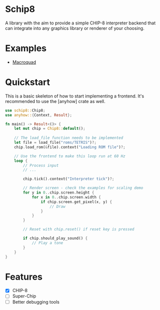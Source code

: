 # Schip8
A library with the aim to provide a simple CHIP-8 interpreter backend that can integrate into any graphics library or renderer of your choosing.

# Examples 
- [Macroquad](https://github.com/overthemil/schip8-macroquad)

# Quickstart
This is a basic skeleton of how to start implementing a frontend. 
It's recommended to use the [anyhow] crate as well.
```rust
use schip8::Chip8; 
use anyhow::{Context, Result};

fn main() -> Result<()> {
    let mut chip = Chip8::default();
    
    // The load_file function needs to be implemented
    let file = load_file("roms/TETRIS")?;    
    chip.load_rom(&file).context("Loading ROM file")?;

    // Use the frontend to make this loop run at 60 Hz
    loop {
        // Process input
        // ...

        chip.tick().context("Interpreter tick")?;

        // Render screen - check the examples for scaling demo 
        for y in 0..chip.screen.height {
            for x in 0..chip.screen.width {
                if chip.screen.get_pixel(x, y) {
                    // Draw
                }
            }
        }

        // Reset with chip.reset() if reset key is pressed

        if chip.should_play_sound() {
            // Play a tone
        } 
    }
}
```

# Features
- [x] CHIP-8
- [ ] Super-Chip
- [ ] Better debugging tools
